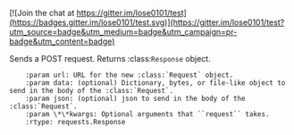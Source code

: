 
[![Join the chat at https://gitter.im/lose0101/test](https://badges.gitter.im/lose0101/test.svg)](https://gitter.im/lose0101/test?utm_source=badge&utm_medium=badge&utm_campaign=pr-badge&utm_content=badge)

Sends a POST request. Returns :class:`Response` object.

        :param url: URL for the new :class:`Request` object.
        :param data: (optional) Dictionary, bytes, or file-like object to send in the body of the :class:`Request`.
        :param json: (optional) json to send in the body of the :class:`Request`.
        :param \*\*kwargs: Optional arguments that ``request`` takes.
        :rtype: requests.Response

